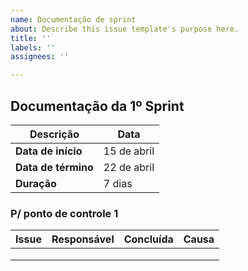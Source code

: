 ```yaml
---
name: Documentação de sprint
about: Describe this issue template's purpose here.
title: ''
labels: ''
assignees: ''

---
```


## Documentação da 1º Sprint

Descrição | Data
--------- | ------
| **Data de início**   | 15 de abril | 
| **Data de término** | 22 de abril |
| **Duração** | 7 dias |

### P/ ponto de controle 1
| Issue | Responsável | Concluída | Causa |
| :-:   | :-:         | :-:       | :-:   | 
|  | | | |
| |  | | |
| | | | |
  
<!-- ✔️✖️⚠️ -->
<!-- @durvalcarvalho --> 
<!-- @hugorochaffs --> 
<!-- @joao15victor08 --> 
<!-- @LeoSilvaGomes --> 
<!-- @VictorJorgeFGA -->
